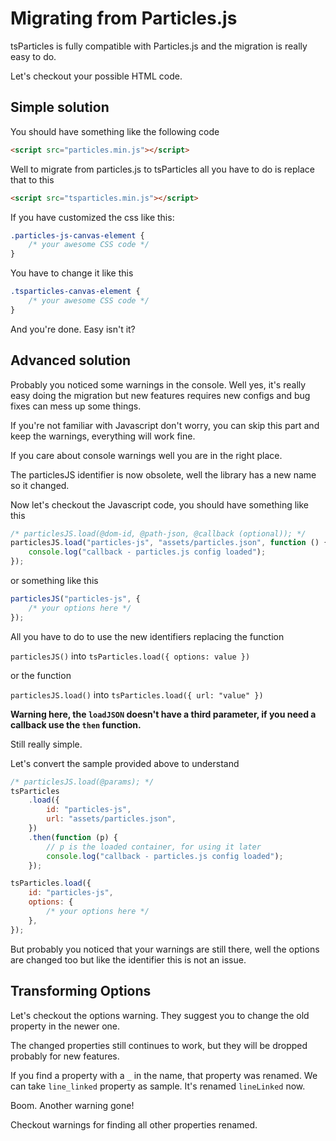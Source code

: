 # Migrating from Particles.js

tsParticles is fully compatible with Particles.js and the migration is really easy to do.

Let's checkout your possible HTML code.

## Simple solution

You should have something like the following code

```html
<script src="particles.min.js"></script>
```

Well to migrate from particles.js to tsParticles all you have to do is replace that to this

```html
<script src="tsparticles.min.js"></script>
```

If you have customized the css like this:

```css
.particles-js-canvas-element {
    /* your awesome CSS code */
}
```

You have to change it like this

```css
.tsparticles-canvas-element {
    /* your awesome CSS code */
}
```

And you're done. Easy isn't it?

## Advanced solution

Probably you noticed some warnings in the console. Well yes, it's really easy doing the migration but new features
requires new configs and bug fixes can mess up some things.

If you're not familiar with Javascript don't worry, you can skip this part and keep the warnings, everything will work
fine.

If you care about console warnings well you are in the right place.

The particlesJS identifier is now obsolete, well the library has a new name so it changed.

Now let's checkout the Javascript code, you should have something like this

```javascript
/* particlesJS.load(@dom-id, @path-json, @callback (optional)); */
particlesJS.load("particles-js", "assets/particles.json", function () {
    console.log("callback - particles.js config loaded");
});
```

or something like this

```javascript
particlesJS("particles-js", {
    /* your options here */
});
```

All you have to do to use the new identifiers replacing the function

`particlesJS()` into `tsParticles.load({ options: value })`

or the function

`particlesJS.load()` into `tsParticles.load({ url: "value" })`

**Warning here, the `loadJSON` doesn't have a third parameter, if you need a callback use the `then` function.**

Still really simple.

Let's convert the sample provided above to understand

```javascript
/* particlesJS.load(@params); */
tsParticles
    .load({
        id: "particles-js",
        url: "assets/particles.json",
    })
    .then(function (p) {
        // p is the loaded container, for using it later
        console.log("callback - particles.js config loaded");
    });

tsParticles.load({
    id: "particles-js",
    options: {
        /* your options here */
    },
});
```

But probably you noticed that your warnings are still there, well the options are changed too but like the identifier
this is not an issue.

## Transforming Options

Let's checkout the options warning. They suggest you to change the old property in the newer one.

The changed properties still continues to work, but they will be dropped probably for new features.

If you find a property with a `_` in the name, that property was renamed. We can take `line_linked` property as sample.
It's renamed `lineLinked` now.

Boom. Another warning gone!

Checkout warnings for finding all other properties renamed.
